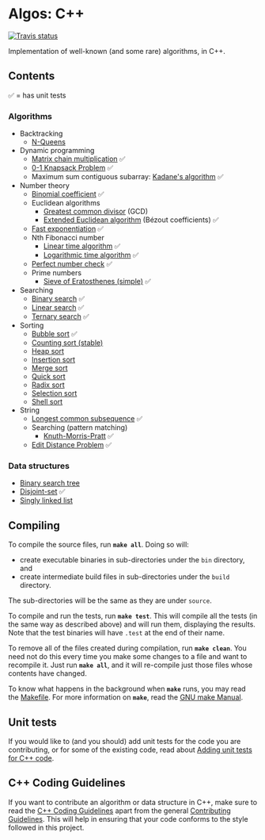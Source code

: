 ﻿# Algos: C++
[![Travis status][travis-shield]][travis-link]

Implementation of well-known (and some rare) algorithms, in C++.

## Contents
:white_check_mark: = has unit tests

### Algorithms
* Backtracking
  * [N-Queens](include/algorithms/backtracking/n_queens.hpp)
* Dynamic programming
  * [Matrix chain multiplication](source/dynamic_programming/matrix_chain_mult.cpp) :white_check_mark:
  * [0-1 Knapsack Problem](include/algorithm/dynamic_programming/0_1_knapsack.hpp) :white_check_mark:
  * Maximum sum contiguous subarray: [Kadane's algorithm](include/algorithm/dynamic_programming/kadane.hpp) :white_check_mark:
* Number theory
  * [Binomial coefficient](include/algorithm/number_theory/binomial_coefficient.hpp) :white_check_mark:
  * Euclidean algorithms
    * [Greatest common divisor](include/algorithm/number_theory/greatest_common_divisor.hpp) (GCD)
    * [Extended Euclidean algorithm](include/algorithm/number_theory/extended_euclidean.hpp) (Bézout coefficients) :white_check_mark:
  * [Fast exponentiation](include/algorithm/number_theory/fast_exponentiation.hpp) :white_check_mark:
  * Nth Fibonacci number
    * [Linear time algorithm](include/algorithm/number_theory/fibonacci.hpp) :white_check_mark:
    * [Logarithmic time algorithm](include/algorithm/number_theory/fibonacci_efficient.hpp) :white_check_mark:
  * [Perfect number check](include/algorithm/number_theory/perfect_number_check.hpp) :white_check_mark:
  * Prime numbers
    * [Sieve of Eratosthenes (simple)](include/algorithm/number_theory/sieve_of_eratosthenes.hpp) :white_check_mark:
* Searching
  * [Binary search](include/algorithms/searching/binary_search.hpp) :white_check_mark:
  * [Linear search](include/algorithms/searching/linear_search.hpp) :white_check_mark:
  * [Ternary search](include/algorithms/searching/ternary_search.hpp) :white_check_mark:
* Sorting
  * [Bubble sort](include/algorithm/sorting/bubble_sort.hpp) :white_check_mark:
  * [Counting sort (stable)](source/sorting/counting_sort.cpp)
  * [Heap sort](source/sorting/heap_sort.cpp)
  * [Insertion sort](source/sorting/insertion_sort.cpp)
  * [Merge sort](source/sorting/merge_sort.cpp)
  * [Quick sort](source/sorting/quick_sort.cpp)
  * [Radix sort](source/sorting/radix_sort.cpp)
  * [Selection sort](source/sorting/selection_sort.cpp)
  * [Shell sort](source/sorting/shell_sort.cpp)
* String
  * [Longest common subsequence](include/algorithm/string/longest_common_subsequence.hpp) :white_check_mark:
  * Searching (pattern matching)
    * [Knuth-Morris-Pratt](include/algorithm/string/knuth_morris_pratt.hpp) :white_check_mark:
  * [Edit Distance Problem](include/algorithm/string/edit_distance.hpp) :white_check_mark:

### Data structures
* [Binary search tree](include/data_structures/binary_search_tree.cpp)
* [Disjoint-set](include/data_structures/disjoint_set.cpp) :white_check_mark:
* [Singly linked list](include/data_structures/singly_linked_list.cpp)

## Compiling
To compile the source files, run **`make all`**. Doing so will:
* create executable binaries in sub-directories under the `bin` directory, and
* create intermediate build files in sub-directories under the `build` directory.

The sub-directories will be the same as they are under `source`.

To compile and run the tests, run **`make test`**. This will compile all the tests (in the same way as described above) and will run them, displaying the results. Note that the test binaries will have `.test` at the end of their name.

To remove all of the files created during compilation, run **`make clean`**. You need not do this every time you make some changes to a file and want to recompile it. Just run **`make all`**, and it will re-compile just those files whose contents have changed.

To know what happens in the background when **`make`** runs, you may read the [Makefile](Makefile). For more information on **`make`**, read the [GNU make Manual](https://www.gnu.org/software/make/manual/make.html).

## Unit tests
If you would like to (and you should) add unit tests for the code you are contributing, or for some of the existing code, read about [Adding unit tests for C++ code](UNIT_TESTS.md).

## C++ Coding Guidelines
If you want to contribute an algorithm or data structure in C++, make sure to read the [C++ Coding Guidelines](CODING_GUIDELINES.md) apart from the general [Contributing Guidelines](../CONTRIBUTING.md). This will help in ensuring that your code conforms to the style followed in this project.


[travis-shield]: https://img.shields.io/travis/faheel/Algos.svg?style=for-the-badge
[travis-link]: https://travis-ci.org/faheel/Algos
